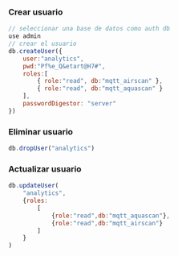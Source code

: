 ### Crear usuario
```js
// seleccionar una base de datos como auth db
use admin
// crear el usuario
db.createUser({
    user:"analytics",
    pwd:"Pf%e_Q&etart@H7#",
    roles:[
        { role:"read", db:"mqtt_airscan" },
        { role:"read", db:"mqtt_aquascan" }
    ],
    passwordDigestor: "server"
})
```
### Eliminar usuario
```js
db.dropUser("analytics")
```

### Actualizar usuario
```js
db.updateUser(
    "analytics",
    {roles:
        [
            {role:"read",db:"mqtt_aquascan"},
            {role:"read",db:"mqtt_airscan"}
        ]
    }
)
```
